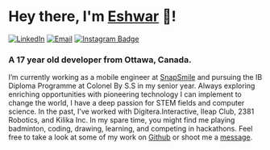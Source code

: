 # Hey there, I'm [Eshwar](https://eshwara.ca/) 👋!
[![LinkedIn](https://img.shields.io/badge/LinkedIn-blue?style=flat&logo=Linkedin&logoColor=white&link=https://www.linkedin.com/in/eshwar-chockalingam-b07bb11b2/)](https://www.linkedin.com/in/eshwar-chockalingam-b07bb11b2) 
[![Email](https://img.shields.io/badge/eshchock1@gmail.com-ea4335?style=flat&logo=Gmail&logoColor=white&link=mailto:eshchock1@gmail.com)](mailto:eshchock1@gmail.com) 
[![Instagram Badge](https://img.shields.io/badge/@eshwar_chockalingam-f5307d?style=flat-square&logo=Instagram&logoColor=white)](https://www.instagram.com/eshwar_chockalingam/)

### A 17 year old developer from Ottawa, Canada.

I’m currently working as a mobile engineer at [SnapSmile](https://www.snapsmile.io/) and pursuing the IB Diploma Programme at Colonel By S.S in my senior year. Always exploring enriching opportunities with pioneering technology I can implement to change the world, I have a deep passion for STEM fields and computer science. In the past, I’ve worked with Digitera.Interactive, Ileap Club, 2381 Robotics, and Kilika Inc. In my spare time, you might find me playing badminton, coding, drawing, learning, and competing in hackathons. Feel free to take a look at some of my work on [Github](https://github.com/Eshchock1) or shoot me a [message](mailto:eshchock1@gmail.com).
